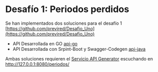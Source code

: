 # Desafío 1: Periodos perdidos

Se han implementados dos soluciones para el desafío 1 [https://github.com/previred/Desafio_Uno](https://github.com/previred/Desafio_Uno)

- API Desarrollada en GO [api-go](./api-go/readme.md)
- API Desarrollada con Srpint-Boot y Swagger-Codegen [api-java](./api-java/readme.md)

Ambas soluciones requieren el [Servicio API Generator](https://github.com/previred/Generador_Datos_Desafio_Uno) escuchando en http://127.0.0.1:8080/periodos/
